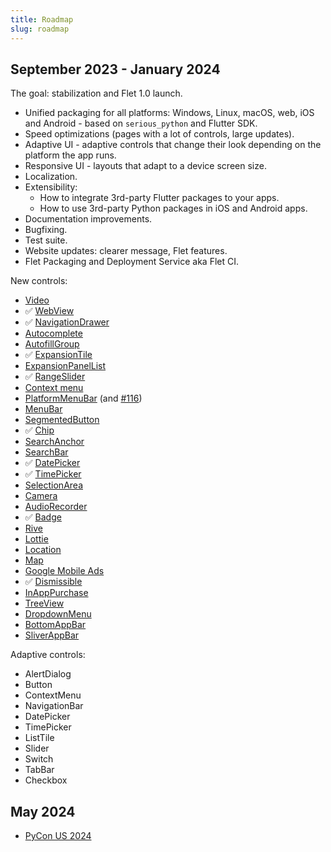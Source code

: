 ```yaml
---
title: Roadmap
slug: roadmap
---
```


## September 2023 - January 2024

The goal: stabilization and Flet 1.0 launch.

* Unified packaging for all platforms: Windows, Linux, macOS, web, iOS and Android - based on `serious_python` and Flutter SDK.
* Speed optimizations (pages with a lot of controls, large updates).
* Adaptive UI - adaptive controls that change their look depending on the platform the app runs.
* Responsive UI - layouts that adapt to a device screen size.
* Localization.
* Extensibility:
  * How to integrate 3rd-party Flutter packages to your apps.
  * How to use 3rd-party Python packages in iOS and Android apps.
* Documentation improvements.
* Bugfixing.
* Test suite.
* Website updates: clearer message, Flet features.
* Flet Packaging and Deployment Service aka Flet CI.

New controls:
* [Video](https://github.com/flet-dev/flet/issues/257)
* :white_check_mark: [WebView](https://github.com/flet-dev/flet/issues/432)
* :white_check_mark: [NavigationDrawer](https://github.com/flet-dev/flet/issues/1089)
* [Autocomplete](https://github.com/flet-dev/flet/issues/791)
* [AutofillGroup](https://github.com/flet-dev/flet/issues/848)
* :white_check_mark: [ExpansionTile](https://github.com/flet-dev/flet/issues/1719)
* [ExpansionPanelList](https://github.com/flet-dev/flet/issues/1718)
* :white_check_mark: [RangeSlider](https://github.com/flet-dev/flet/issues/1712)
* [Context menu](https://github.com/flet-dev/flet/issues/1804)
* [PlatformMenuBar](https://github.com/flet-dev/flet/issues/285) (and [#116](https://github.com/flet-dev/flet/issues/116))
* [MenuBar](https://github.com/flet-dev/flet/issues/1087)
* [SegmentedButton](https://github.com/flet-dev/flet/issues/1639)
* :white_check_mark: [Chip](/docs/controls/chip)
* [SearchAnchor](https://github.com/flet-dev/flet/issues/1637)
* [SearchBar](https://github.com/flet-dev/flet/issues/1808)
* :white_check_mark: [DatePicker](/docs/controls/datepicker)
* :white_check_mark: [TimePicker](/docs/controls/timepicker)
* [SelectionArea](https://github.com/flet-dev/flet/issues/1554)
* [Camera](https://github.com/flet-dev/flet/issues/1281)
* [AudioRecorder](https://github.com/flet-dev/flet/issues/419)
* :white_check_mark: [Badge](https://github.com/flet-dev/flet/issues/1264)
* [Rive](https://github.com/flet-dev/flet/issues/89)
* [Lottie](https://github.com/flet-dev/flet/issues/88)
* [Location](https://github.com/flet-dev/flet/issues/66)
* [Map](https://github.com/flet-dev/flet/issues/1193)
* [Google Mobile Ads](https://github.com/flet-dev/flet/issues/286)
* :white_check_mark: [Dismissible](https://github.com/flet-dev/flet/issues/482)
* [InAppPurchase](https://github.com/flet-dev/flet/issues/853)
* [TreeView](https://github.com/flet-dev/flet/issues/961)
* [DropdownMenu](https://github.com/flet-dev/flet/issues/1088)
* [BottomAppBar](https://github.com/flet-dev/flet/issues/1643)
* [SliverAppBar](https://github.com/flet-dev/flet/issues/1843)

Adaptive controls:
* AlertDialog
* Button
* ContextMenu
* NavigationBar
* DatePicker
* TimePicker
* ListTile
* Slider
* Switch
* TabBar
* Checkbox

## May 2024

* [PyCon US 2024](https://pycon.blogspot.com/2021/05/pycon-us-2024-and-2025-announcement.html)
